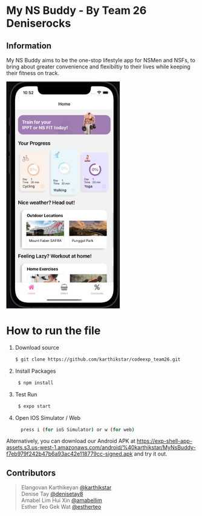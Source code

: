 # My NS Buddy - By Team 26 Deniserocks

## Information
My NS Buddy aims to be the one-stop lifestyle app for NSMen and NSFs, to bring about greater convenience and flexibiltiy to their lives while keeping their fitness on track. 

<img src = "homeimg2.png" width = "300" height = "600" />

# How to run the file

1. Download source
   ```bash 
   $ git clone https://github.com/karthikstar/codeexp_team26.git
   ```
3. Install Packages
   ```bash
    $ npm install
   ```
4. Test Run
   ```bash
    $ expo start
   ```
5. Open IOS Simulator / Web
    ```bash
      press i (for ioS Simulator) or w (for web)
    ```
   
Alternatively, you can download our Android APK at https://exp-shell-app-assets.s3.us-west-1.amazonaws.com/android/%40karthikstar/MyNsBuddy-f7eb979f242b47b6a93ac42e118779cc-signed.apk and try it out.

## Contributors
> Elangovan Karthikeyan [@karthikstar](https://github.com/karthikstar)<br>
> Denise Tay [@denisetay8](https://github.com/denisetay8)<br>
> Amabel Lim Hui Xin [@amabellim](https://github.com/amabellim)<br>
> Esther Teo Gek Wat [@estherteo](https://github.com/estherteo)
